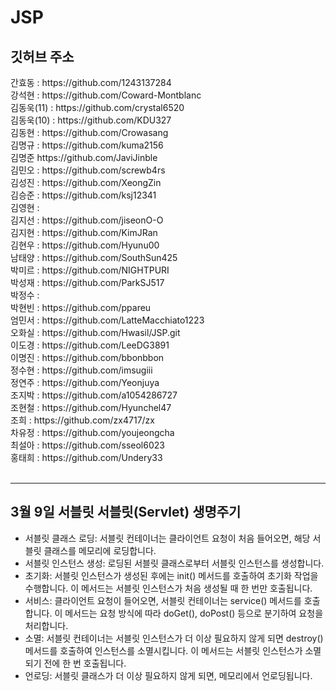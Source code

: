 # JSP
<h2>깃허브 주소</h2>
간효동 : https://github.com/1243137284<br>
강석현 : https://github.com/Coward-Montblanc<br>
김동욱(11) : https://github.com/crystal6520<br>
김동욱(10) : https://github.com/KDU327<br>
김동현 : https://github.com/Crowasang<br>
김명규 : https://github.com/kuma2156<br>
김명준 https://github.com/JaviJinble<br>
김민오 : https://github.com/screwb4rs<br>
김성진 : https://github.com/XeongZin<br>
김승준 : https://github.com/ksj12341<br>
김영현 : <br>
김지선 : https://github.com/jiseonO-O<br>
김지현 : https://github.com/KimJRan<br>
김현우 : https://github.com/Hyunu00<br>
남태양 : https://github.com/SouthSun425<br>
박미르 : https://github.com/NIGHTPURI<br>
박성재 : https://github.com/ParkSJ517<br>
박정수 : <br>
박현빈 : https://github.com/ppareu<br>
엄민서 : https://github.com/LatteMacchiato1223<br>
오화실 : https://github.com/Hwasil/JSP.git<br>
이도경 : https://github.com/LeeDG3891<br>
이명진 : https://github.com/bbonbbon<br>
정수현 : https://github.com/imsugiii<br>
정연주 : https://github.com/Yeonjuya<br>
조지박 : https://github.com/a1054286727<br>
조현철 : https://github.com/Hyunchel47<br>
조희 : https://github.com/zx4717/zx<br>
차유정 : https://github.com/youjeongcha<br>
최설아 : https://github.com/sseol6023<br>
홍태희 : https://github.com/Undery33<br>
<br>
<hr>

<h2>3월 9일 서블릿 서블릿(Servlet) 생명주기</h2>
<ul>
<li>서블릿 클래스 로딩: 서블릿 컨테이너는 클라이언트 요청이 처음 들어오면, 해당 서블릿 클래스를 메모리에 로딩합니다.</li>
<li>서블릿 인스턴스 생성: 로딩된 서블릿 클래스로부터 서블릿 인스턴스를 생성합니다.</li>
<li>초기화: 서블릿 인스턴스가 생성된 후에는 init() 메서드를 호출하여 초기화 작업을 수행합니다. 이 메서드는 서블릿 인스턴스가 처음 생성될 때 한 번만 호출됩니다.</li>
<li>서비스: 클라이언트 요청이 들어오면, 서블릿 컨테이너는 service() 메서드를 호출합니다. 이 메서드는 요청 방식에 따라 doGet(), doPost() 등으로 분기하여 요청을 처리합니다.</li>
<li>소멸: 서블릿 컨테이너는 서블릿 인스턴스가 더 이상 필요하지 않게 되면 destroy() 메서드를 호출하여 인스턴스를 소멸시킵니다. 이 메서드는 서블릿 인스턴스가 소멸되기 전에 한 번 호출됩니다.</li>
<li>언로딩: 서블릿 클래스가 더 이상 필요하지 않게 되면, 메모리에서 언로딩됩니다.</li>
</ul>
